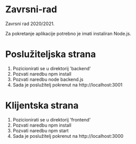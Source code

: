 # Zavrsni-rad
Zavrsni rad 2020/2021.

Za pokretanje aplikacije potrebno je imati instaliran Node.js.
# Poslužiteljska strana
 1. Pozicionirati se u direktorij 'backend'
 2. Pozvati naredbu npm install
 3. Pozvati naredbu node backend.js
 4. Sada je poslužitelj pokrenut na http://localhost:3001


# Klijentska strana
 1. Pozicionirati se u direktorij 'frontend'
 2. Pozvati naredbu npm install
 3. Pozvati naredbu npm start
 4. Sada je poslužitelj pokrenut na http://localhost:3000